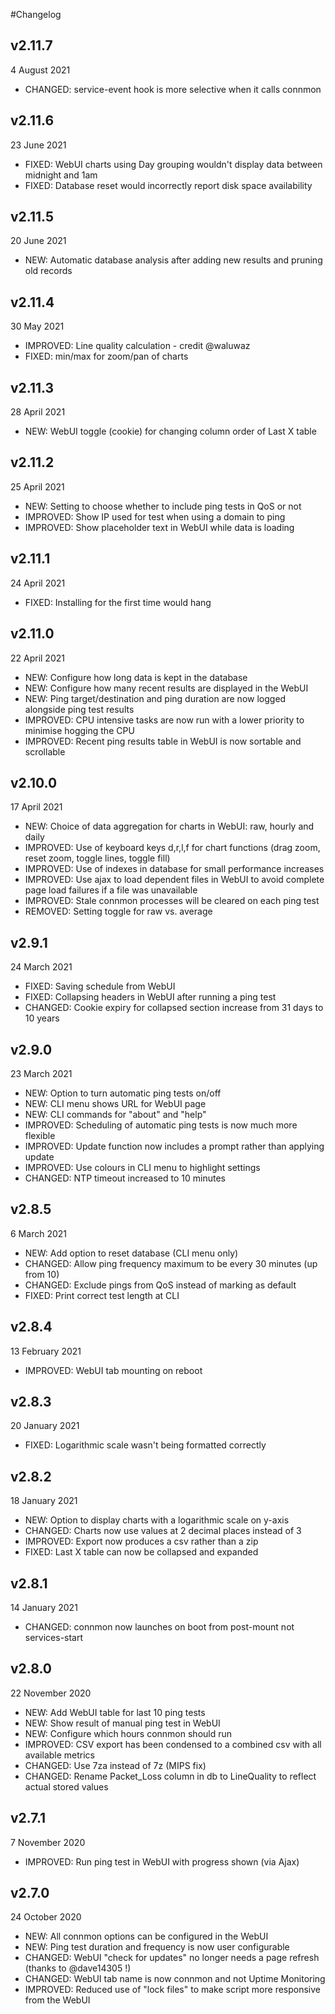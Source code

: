 #Changelog
## v2.11.7
4 August 2021
*   CHANGED: service-event hook is more selective when it calls connmon

## v2.11.6
23 June 2021
*   FIXED: WebUI charts using Day grouping wouldn't display data between midnight and 1am
*   FIXED: Database reset would incorrectly report disk space availability

## v2.11.5
20 June 2021
*   NEW: Automatic database analysis after adding new results and pruning old records

## v2.11.4
30 May 2021
*   IMPROVED: Line quality calculation - credit @waluwaz
*   FIXED: min/max for zoom/pan of charts

## v2.11.3
28 April 2021
*   NEW: WebUI toggle (cookie) for changing column order of Last X table

## v2.11.2
25 April 2021
*   NEW: Setting to choose whether to include ping tests in QoS or not
*   IMPROVED: Show IP used for test when using a domain to ping
*   IMPROVED: Show placeholder text in WebUI while data is loading

## v2.11.1
24 April 2021
*   FIXED: Installing for the first time would hang

## v2.11.0
22 April 2021
*   NEW: Configure how long data is kept in the database
*   NEW: Configure how many recent results are displayed in the WebUI
*   NEW: Ping target/destination and ping duration are now logged alongside ping test results
*   IMPROVED: CPU intensive tasks are now run with a lower priority to minimise hogging the CPU
*   IMPROVED: Recent ping results table in WebUI is now sortable and scrollable

## v2.10.0
17 April 2021
*   NEW: Choice of data aggregation for charts in WebUI: raw, hourly and daily
*   IMPROVED: Use of keyboard keys d,r,l,f for chart functions (drag zoom, reset zoom, toggle lines, toggle fill)
*   IMPROVED: Use of indexes in database for small performance increases
*   IMPROVED: Use ajax to load dependent files in WebUI to avoid complete page load failures if a file was unavailable
*   IMPROVED: Stale connmon processes will be cleared on each ping test
*   REMOVED: Setting toggle for raw vs. average

## v2.9.1
24 March 2021
*   FIXED: Saving schedule from WebUI
*   FIXED: Collapsing headers in WebUI after running a ping test
*   CHANGED: Cookie expiry for collapsed section increase from 31 days to 10 years

## v2.9.0
23 March 2021
*   NEW: Option to turn automatic ping tests on/off
*   NEW: CLI menu shows URL for WebUI page
*   NEW: CLI commands for "about" and "help"
*   IMPROVED: Scheduling of automatic ping tests is now much more flexible
*   IMPROVED: Update function now includes a prompt rather than applying update
*   IMPROVED: Use colours in CLI menu to highlight settings
*   CHANGED: NTP timeout increased to 10 minutes

## v2.8.5
6 March 2021
*   NEW: Add option to reset database (CLI menu only)
*   CHANGED: Allow ping frequency maximum to be every 30 minutes (up from 10)
*   CHANGED: Exclude pings from QoS instead of marking as default
*   FIXED: Print correct test length at CLI

## v2.8.4
13 February 2021
*   IMPROVED: WebUI tab mounting on reboot

## v2.8.3
20 January 2021
*   FIXED: Logarithmic scale wasn't being formatted correctly

## v2.8.2
18 January 2021
*   NEW: Option to display charts with a logarithmic scale on y-axis
*   CHANGED: Charts now use values at 2 decimal places instead of 3
*   IMPROVED: Export now produces a csv rather than a zip
*   FIXED: Last X table can now be collapsed and expanded

## v2.8.1
14 January 2021
*   CHANGED: connmon now launches on boot from post-mount not services-start

## v2.8.0
22 November 2020
*   NEW: Add WebUI table for last 10 ping tests
*   NEW: Show result of manual ping test in WebUI
*   NEW: Configure which hours connmon should run
*   IMPROVED: CSV export has been condensed to a combined csv with all available metrics
*   CHANGED: Use 7za instead of 7z (MIPS fix)
*   CHANGED: Rename Packet_Loss column in db to LineQuality to reflect actual stored values

## v2.7.1
7 November 2020
*   IMPROVED: Run ping test in WebUI with progress shown (via Ajax)

## v2.7.0
24 October 2020
*   NEW: All connmon options can be configured in the WebUI
*   NEW: Ping test duration and frequency is now user configurable
*   CHANGED: WebUI "check for updates" no longer needs a page refresh (thanks to @dave14305 !)
*   CHANGED: WebUI tab name is now connmon and not Uptime Monitoring
*   IMPROVED: Reduced use of "lock files" to make script more responsive from the WebUI
